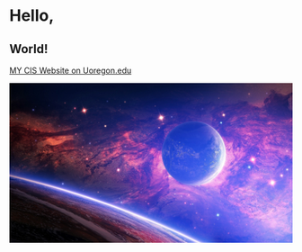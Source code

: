 # Hello,
## World!

[MY CIS Website on Uoregon.edu](http://pages.uoregon.edu/spc/111/)

![github social coding logo](images/j.jpg)
